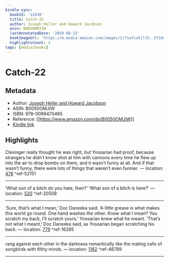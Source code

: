 ```yaml
---
kindle-sync:
  bookId: '12438'
  title: Catch-22
  author: Joseph Heller and Howard Jacobson
  asin: B0050OMJIW
  lastAnnotatedDate: '2019-08-15'
  bookImageUrl: 'https://m.media-amazon.com/images/I/71wYcaVjltS._SY160.jpg'
  highlightsCount: 4
tags: [media/books]
---
```

# Catch-22
## Metadata
* Author: [Joseph Heller and Howard Jacobson](https://www.amazon.com/Joseph-Heller/e/B000APVA6I/ref=dp_byline_cont_ebooks_1)
* ASIN: B0050OMJIW
* ISBN: 978-0099470465
* Reference: [[https://www.amazon.com/dp/B0050OMJIW]]
* [Kindle link](kindle://book?action=open&asin=B0050OMJIW)

## Highlights
Clevinger really thought he was right, but Yossarian had proof, because strangers he didn’t know shot at him with cannons every time he flew up into the air to drop bombs on them, and it wasn’t funny at all. And if that wasn’t funny, there were lots of things that weren’t even funnier. — location: [478](kindle://book?action=open&asin=B0050OMJIW&location=478) ^ref-52151

---
‘What son of a bitch do you hate, then?’ ‘What son of a bitch is here?’ — location: [520](kindle://book?action=open&asin=B0050OMJIW&location=520) ^ref-20508

---
‘Sure, that’s what I mean,’ Doc Daneeka said. ‘A little grease is what makes this world go round. One hand washes the other. Know what I mean? You scratch my back, I’ll scratch yours.’ Yossarian knew what he meant. ‘That’s not what I meant,’ Doc Daneeka said, as Yossarian began scratching his back. — location: [779](kindle://book?action=open&asin=B0050OMJIW&location=779) ^ref-16285

---
rang against each other in the darkness romantically like the mating calls of songbirds with filthy minds. — location: [1162](kindle://book?action=open&asin=B0050OMJIW&location=1162) ^ref-48789

---

